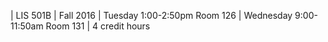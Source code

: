 | LIS 501B
| Fall 2016
| Tuesday 1:00-2:50pm Room 126
| Wednesday 9:00-11:50am Room 131
| 4 credit hours

